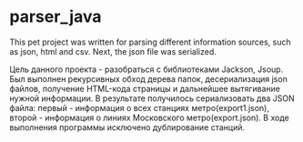 # parser_java

This pet project was written for parsing different information sources, such as json, html and csv. Next, the json file was serialized.

Цель данного проекта - разобраться с библиотеками Jackson, Jsoup. Был выполнен рекурсивных обход дерева папок, десериализация json файлов, получение HTML-кода страницы и дальнейшее вытягивание нужной информации. В результате получилось сериализовать два JSON файла: первый - информация о всех станциях метро(export1.json), второй - информация о линиях Московского метро(export.json). В ходе выполнения программы исключено дублирование станций.
